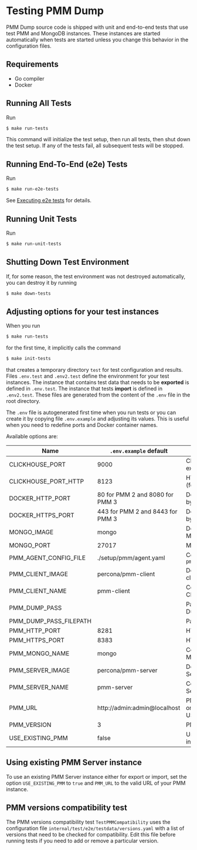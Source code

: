 # Testing PMM Dump

PMM Dump source code is shipped with unit and end-to-end tests that use test PMM and MongoDB instances. These instances are started automatically when tests are started unless you change this behavior in the configuration files.

## Requirements

- Go compiler
- Docker

## Running All Tests

Run

``` {.bash data-prompt="$" }
$ make run-tests
```

This command will initialize the test setup, then run all tests, then shut down the test setup. If any of the tests fail, all subsequent tests will be stopped.

## Running End-To-End (e2e) Tests

Run

``` {.bash data-prompt="$" }
$ make run-e2e-tests
```

See [Executing e2e tests](https://github.com/percona/pmm-dump/blob/main/internal/test/README.md) for details.

## Running Unit Tests

Run

``` {.bash data-prompt="$" }
$ make run-unit-tests
```

## Shutting Down Test Environment

If, for some reason, the test environment was not destroyed automatically, you can destroy it by running

``` {.bash data-prompt="$" }
$ make down-tests
```

## Adjusting options for your test instances

When you run 

``` {.bash data-prompt="$" }
$ make run-tests
```
for the first time, it implicitly calls the command

``` {.bash data-prompt="$" }
$ make init-tests
```

that creates a temporary directory `test` for test configuration and results. Files `.env.test` and `.env2.test` define the environment for your test instances. The instance that contains test data that needs to be **exported** is defined in `.env.test`. The instance that tests **import** is defined in `.env2.test`. These files are generated from the content of the `.env` file in the root directory.

The `.env` file is autogenerated first time when you run tests or you can create it by copying file `.env.example` and adjusting its values. This is useful when you need to redefine ports and Docker container names.

Available options are:

| Name                   |           `.env.example` default | Description
|------------------------|----------------------------------|----------------------------------------
| CLICKHOUSE_PORT        |                             9000 | ClickHouse port (for QAN export/import)
| CLICKHOUSE_PORT_HTTP   |                             8123 | HTTP port for ClickHouse (for QAN export/import)
| DOCKER_HTTP_PORT       |  80 for PMM 2 and 8080 for PMM 3 | Docker HTTP port to use by the PMM server
| DOCKER_HTTPS_PORT      | 443 for PMM 2 and 8443 for PMM 3 | Docker HTTPS port to use by the PMM server
| MONGO_IMAGE            |                            mongo | Docker image for MongoDB
| MONGO_PORT             |                            27017 | MongoDB port
| PMM_AGENT_CONFIG_FILE  |           ./setup/pmm/agent.yaml | Configuraiton file for the `pmm-agent`
| PMM_CLIENT_IMAGE       |               percona/pmm-client | Docker image for PMM client 
| PMM_CLIENT_NAME        |                       pmm-client | Container name for PMM Client
| PMM_DUMP_PASS          |                                  | Password for the PMM Dump
| PMM_DUMP_PASS_FILEPATH |                                  | Password file location
| PMM_HTTP_PORT          |                             8281 | HTTP port for PMM
| PMM_HTTPS_PORT         |                             8383 | HTTPS port for PMM
| PMM_MONGO_NAME         |                            mongo | Container name for MongoDB test instance
| PMM_SERVER_IMAGE       |               percona/pmm-server | Docker image for the PMM Server
| PMM_SERVER_NAME        |                       pmm-server | Container name for PMM Server
| PMM_URL                |     http://admin:admin@localhost | PMM Server URL (used only while USE_EXISTING_PMM=true_
| PMM_VERSION            |                                3 | PMM version
| USE_EXISTING_PMM       |                            false | Use existing PMM Server installation?

## Using existing PMM Server instance

To use an existing PMM Server instance either for export or import, set the option `USE_EXISTING_PMM` to `true` and `PMM_URL` to the valid URL of your PMM instance.

## PMM versions compatibility test

The PMM versions compatibility test `TestPMMCompatibility` uses the configuration file `internal/test/e2e/testdata/versions.yaml` with a list of versions that need to be checked for compatibility. Edit this file before running tests if you need to add or remove a particular version.
